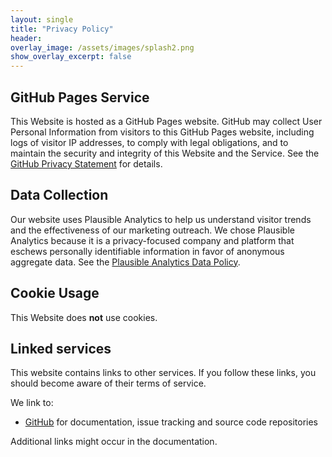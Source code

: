 ```yaml
---
layout: single
title: "Privacy Policy"
header:
overlay_image: /assets/images/splash2.png
show_overlay_excerpt: false
---
```


## GitHub Pages Service

This Website is hosted as a GitHub Pages website. GitHub may collect User Personal Information from visitors to this GitHub Pages website, including logs of visitor IP addresses, to comply with legal obligations, and to maintain the security and integrity of this Website and the Service. See the [GitHub Privacy Statement](https://docs.github.com/en/site-policy/privacy-policies/github-privacy-statement) for details.

## Data Collection

Our website uses Plausible Analytics to help us understand visitor trends and the effectiveness of our marketing outreach. We chose Plausible Analytics because it is a privacy-focused company and platform that eschews personally identifiable information in favor of anonymous aggregate data. See the [Plausible Analytics Data Policy](https://plausible.io/data-policy).

## Cookie Usage

This Website does **not** use cookies.

## Linked services

This website contains links to other services. If you follow these links, you should become aware of their terms of service.

We link to:
- [GitHub](https://github.com/flandreas/antares) for documentation, issue tracking and source code repositories

Additional links might occur in the documentation.